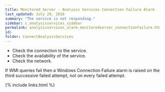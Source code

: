 ```yaml
---
title: ﻿Monitored Server - Analysis Services Connection Failure Alarm
last_updated: July 29, 2016
summary: "The service is not responding."
sidebar: c_analysisservices_sidebar
permalink: analysisservices_alarm_monitoredserver_connectionfailure.html
id:
folder: ConnectAnalysisServices
---
```



* Check the connection to the service.
* Check the availability of the service.
* Check the network.

If WMI queries fail then a Windows Connection Failure alarm is raised on the third successive failed attempt, not on every failed attempt.


{% include links.html %}
